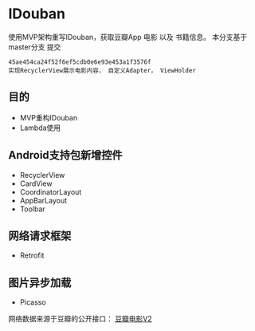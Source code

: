 # IDouban 
使用MVP架构重写IDouban，获取豆瓣App 电影 以及 书籍信息。
本分支基于master分支 提交
```
45ae454ca24f52f6ef5cdb0e6e93e453a1f3576f
实现RecyclerView展示电影内容， 自定义Adapter， ViewHolder
```

## 目的
- MVP重构IDouban
- Lambda使用

## Android支持包新增控件
- RecyclerView
- CardView
- CoordinatorLayout
- AppBarLayout
- Toolbar

## 网络请求框架
- Retrofit

## 图片异步加载
- Picasso


网络数据来源于豆瓣的公开接口： [豆瓣电影V2](https://developers.douban.com/wiki/?title=movie_v2)

